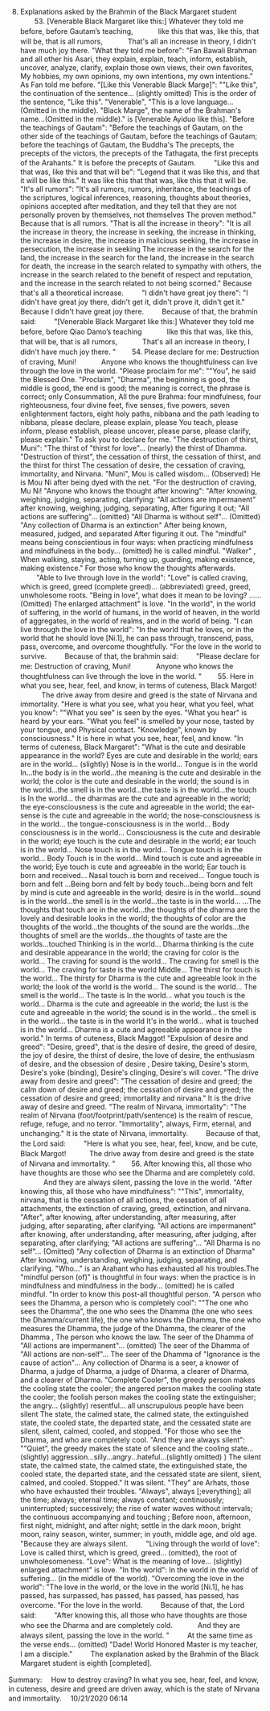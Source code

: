8. Explanations asked by the Brahmin of the Black Margaret student
　　53. [Venerable Black Margaret like this:] Whatever they told me before, before Gautam’s teaching,
　　　 like this that was, like this, that will be, that is all rumors,
　　　 That's all an increase in theory, I didn't have much joy there.
"What they told me before": "Fan Bawali Brahman and all other his Asari, they explain, explain, teach, inform, establish, uncover, analyze, clarify, explain those own views, their own favorites, My hobbies, my own opinions, my own intentions, my own intentions.” As Fan told me before.
"[Like this Venerable Black Marge]": ""Like this", the continuation of the sentence... (slightly omitted) This is the order of the sentence, "Like this". "Venerable", "This is a love language... (Omitted in the middle). "Black Marge", the name of the Brahman's name...(Omitted in the middle)." is [Venerable Ayiduo like this].
"Before the teachings of Gautam": "Before the teachings of Gautam, on the other side of the teachings of Gautam, before the teachings of Gautam; before the teachings of Gautam, the Buddha's The precepts, the precepts of the victors, the precepts of the Tathagata, the first precepts of the Arahants." It is before the precepts of Gautam.
　　 "Like this and that was, like this and that will be": "Legend that it was like this, and that it will be like this." It was like this that that was, like this that it will be.
"It's all rumors": "It's all rumors, rumors, inheritance, the teachings of the scriptures, logical inferences, reasoning, thoughts about theories, opinions accepted after meditation, and they tell that they are not personally proven by themselves, not themselves The proven method." Because that is all rumors.
"That is all the increase in theory": "It is all the increase in theory, the increase in seeking, the increase in thinking, the increase in desire, the increase in malicious seeking, the increase in persecution, the increase in seeking The increase in the search for the land, the increase in the search for the land, the increase in the search for death, the increase in the search related to sympathy with others, the increase in the search related to the benefit of respect and reputation, and the increase in the search related to not being scorned." Because that's all a theoretical increase.
　　 "I didn't have great joy there": "I didn't have great joy there, didn't get it, didn't prove it, didn't get it." Because I didn't have great joy there.
　　 Because of that, the brahmin said:
　　 "[Venerable Black Margaret like this:] Whatever they told me before, before Qiao Damo’s teaching
　　　 like this that was, like this, that will be, that is all rumors,
　　　 That's all an increase in theory, I didn't have much joy there. "
　　54. Please declare for me: Destruction of craving, Muni!
　　　 Anyone who knows the thoughtfulness can live through the love in the world.
"Please proclaim for me": ""You", he said the Blessed One. "Proclaim", "Dharma", the beginning is good, the middle is good, the end is good; the meaning is correct, the phrase is correct; only Consummation, All the pure Brahma: four mindfulness, four righteousness, four divine feet, five senses, five powers, seven enlightenment factors, eight holy paths, nibbana and the path leading to nibbana, please declare, please explain, please You teach, please inform, please establish, please uncover, please parse, please clarify, please explain." To ask you to declare for me.
"The destruction of thirst, Muni": "The thirst of "thirst for love"... (nearly) the thirst of Dhamma. "Destruction of thirst", the cessation of thirst, the cessation of thirst, and the thirst for thirst The cessation of desire, the cessation of craving, immortality, and Nirvana. "Muni", Mou is called wisdom... (Observed) He is Mou Ni after being dyed with the net. "For the destruction of craving, Mu Ni!
"Anyone who knows the thought after knowing": "After knowing, weighing, judging, separating, clarifying: "All actions are impermanent" after knowing, weighing, judging, separating, After figuring it out; "All actions are suffering"... (omitted) "All Dharma is without self"... (Omitted) "Any collection of Dharma is an extinction" After being known, measured, judged, and separated After figuring it out. The "mindful" means being conscientious in four ways: when practicing mindfulness and mindfulness in the body... (omitted) he is called mindful. "Walker" , When walking, staying, acting, turning up, guarding, making existence, making existence." For those who know the thoughts afterwards.
　　 "Able to live through love in the world": "Love" is called craving, which is greed, greed (complete greed)... (abbreviated) greed, greed, unwholesome roots. "Being in love", what does it mean to be loving? ...... (Omitted) The enlarged attachment" is love. "In the world", in the world of suffering, in the world of humans, in the world of heaven, in the world of aggregates, in the world of realms, and in the world of being. "I can live through the love in the world": "In the world that he loves, or in the world that he should love [Ni.1], he can pass through, transcend, pass, pass, overcome, and overcome thoughtfully. "For the love in the world to survive.
　　 Because of that, the brahmin said:
　　 "Please declare for me: Destruction of craving, Muni!
　　　 Anyone who knows the thoughtfulness can live through the love in the world. "
　　55. Here in what you see, hear, feel, and know, in terms of cuteness, Black Margot!
　　　The drive away from desire and greed is the state of Nirvana and immortality.
"Here is what you see, what you hear, what you feel, what you know": ""What you see" is seen by the eyes. "What you hear" is heard by your ears. "What you feel" is smelled by your nose, tasted by your tongue, and Physical contact. "Knowledge", known by consciousness." It is here in what you see, hear, feel, and know.
"In terms of cuteness, Black Margaret": "What is the cute and desirable appearance in the world? Eyes are cute and desirable in the world; ears are in the world... (slightly) Nose is in the world... Tongue is in the world In...the body is in the world...the meaning is the cute and desirable in the world; the color is the cute and desirable in the world; the sound is in the world...the smell is in the world...the taste is in the world...the touch is In the world... the dharmas are the cute and agreeable in the world; the eye-consciousness is the cute and agreeable in the world; the ear-sense is the cute and agreeable in the world; the nose-consciousness is in the world... the tongue-consciousness is in the world... Body consciousness is in the world... Consciousness is the cute and desirable in the world; eye touch is the cute and desirable in the world; ear touch is in the world... Nose touch is in the world... Tongue touch is in the world... Body Touch is in the world... Mind touch is cute and agreeable in the world; Eye touch is cute and agreeable in the world; Ear touch is born and received... Nasal touch is born and received... Tongue touch is born and felt ...Being born and felt by body touch...being born and felt by mind is cute and agreeable in the world; desire is in the world...sound is in the world...the smell is in the world...the taste is in the world... ...The thoughts that touch are in the world...the thoughts of the dharma are the lovely and desirable looks in the world; the thoughts of color are the thoughts of the world...the thoughts of the sound are the worlds...the thoughts of smell are the worlds...the thoughts of taste are the worlds...touched Thinking is in the world... Dharma thinking is the cute and desirable appearance in the world; the craving for color is the world... The craving for sound is the world... The craving for smell is the world... The craving for taste is the world Middle... The thirst for touch is the world... The thirsty for Dharma is the cute and agreeable look in the world; the look of the world is the world... The sound is the world... The smell is the world... The taste is In the world... what you touch is the world... Dharma is the cute and agreeable in the world; the lust is the cute and agreeable in the world; the sound is in the world... the smell is in the world... the taste is in the world It's in the world... what is touched is in the world... Dharma is a cute and agreeable appearance in the world." In terms of cuteness, Black Maggot!
"Expulsion of desire and greed": "Desire, greed", that is the desire of desire, the greed of desire, the joy of desire, the thirst of desire, the love of desire, the enthusiasm of desire, and the obsession of desire , Desire taking, Desire's storm, Desire's yoke (binding), Desire's clinging, Desire's will cover. "The drive away from desire and greed": "The cessation of desire and greed; the calm down of desire and greed; the cessation of desire and greed; the cessation of desire and greed; immortality and nirvana." It is the drive away of desire and greed.
"The realm of Nirvana, immortality": "The realm of Nirvana (foot/footprint/path/sentence) is the realm of rescue, refuge, refuge, and no terror. "Immortality", always, Firm, eternal, and unchanging." It is the state of Nirvana, immortality.
　　 Because of that, the Lord said:
　　 "Here is what you see, hear, feel, know, and be cute, Black Margot!
　　　The drive away from desire and greed is the state of Nirvana and immortality. "
　　56. After knowing this, all those who have thoughts are those who see the Dharma and are completely cold.
　　　 And they are always silent, passing the love in the world.
"After knowing this, all those who have mindfulness": ""This", immortality, nirvana, that is the cessation of all actions, the cessation of all attachments, the extinction of craving, greed, extinction, and nirvana. "After", after knowing, after understanding, after measuring, after judging, after separating, after clarifying. "All actions are impermanent" after knowing, after understanding, after measuring, after judging, after separating, after clarifying; "All actions are suffering"... "All Dharma is no self"... (Omitted) "Any collection of Dharma is an extinction of Dharma" After knowing, understanding, weighing, judging, separating, and clarifying. "Who..." is an Arahant who has exhausted all his troubles.The "mindful person (of)" is thoughtful in four ways: when the practice is in mindfulness and mindfulness in the body... (omitted) he is called mindful. "In order to know this post-all thoughtful person.
"A person who sees the Dhamma, a person who is completely cool": ""The one who sees the Dhamma", the one who sees the Dhamma (the one who sees the Dhamma/current life), the one who knows the Dhamma, the one who measures the Dhamma, the judge of the Dhamma, the clearer of the Dhamma , The person who knows the law. The seer of the Dhamma of "All actions are impermanent"... (omitted) The seer of the Dhamma of "All actions are non-self"... The seer of the Dhamma of "Ignorance is the cause of action"... Any collection of Dharma is a seer, a knower of Dharma, a judge of Dharma, a judge of Dharma, a clearer of Dharma, and a clearer of Dharma. "Complete Cooler", the greedy person makes the cooling state the cooler; the angered person makes the cooling state the cooler; the foolish person makes the cooling state the extinguisher; the angry... (slightly) resentful... all unscrupulous people have been silent The state, the calmed state, the calmed state, the extinguished state, the cooled state, the departed state, and the cessated state are silent, silent, calmed, cooled, and stopped. "For those who see the Dharma, and who are completely cool.
"And they are always silent": ""Quiet", the greedy makes the state of silence and the cooling state... (slightly) aggression...silly...angry...hateful...(slightly omitted) ) The silent state, the calmed state, the calmed state, the extinguished state, the cooled state, the departed state, and the cessated state are silent, silent, calmed, and cooled. Stopped." It was silent. "They" are Arhats, those who have exhausted their troubles. "Always", always [;everything]; all the time; always; eternal time; always constant; continuously; uninterrupted; successively; the rise of water waves without intervals; the continuous accompanying and touching ; Before noon, afternoon, first night, midnight, and after night; settle in the dark moon, bright moon, rainy season, winter, summer; in youth, middle age, and old age. "Because they are always silent.
　　 "Living through the world of love": Love is called thirst, which is greed, greed... (omitted), the root of unwholesomeness. "Love": What is the meaning of love... (slightly) enlarged attachment" is love. "In the world": In the world in the world of suffering... (in the middle of the world). "Overcoming the love in the world": "The love in the world, or the love in the world [Ni.1], he has passed, has surpassed, has passed, has passed, has passed, has overcome. "For the love in the world.
　　 Because of that, the Lord said:
　　 "After knowing this, all those who have thoughts are those who see the Dharma and are completely cold.
　　　 And they are always silent, passing the love in the world. "
　　 At the same time as the verse ends... (omitted) "Dade! World Honored Master is my teacher, I am a disciple."
　　 The explanation asked by the Brahmin of the Black Margaret student is eighth [completed].


Summary:
　How to destroy craving? In what you see, hear, feel, and know, in cuteness, desire and greed are driven away, which is the state of Nirvana and immortality.
　10/21/2020 06:14
